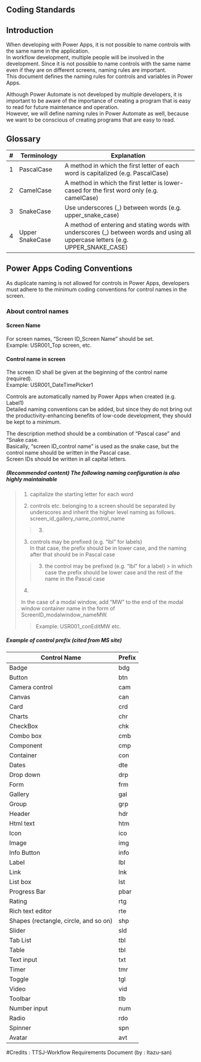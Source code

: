 ## Coding Standards

## Introduction

When developing with Power Apps, it is not possible to name controls with the same name in the application.  
In workflow development, multiple people will be involved in the development. Since it is not possible to name controls with the same name even if they are on different screens, naming rules are important.  
This document defines the naming rules for controls and variables in Power Apps.  

Although Power Automate is not developed by multiple developers, it is important to be aware of the importance of creating a program that is easy to read for future maintenance and operation.  
However, we will define naming rules in Power Automate as well, because we want to be conscious of creating programs that are easy to read.

## Glossary

| # | Terminology | Explanation |
|---|-------------|-----------------------------------------------------|
| 1 | PascalCase | A method in which the first letter of each word is capitalized (e.g. PascalCase) |
| 2 | CamelCase | A method in which the first letter is lower-cased for the first word only (e.g. camelCase) |
| 3 | SnakeCase | Use underscores (_) between words (e.g. upper_snake_case) |
| 4 | Upper SnakeCase | A method of entering and stating words with underscores (_) between words and using all uppercase letters (e.g. UPPER_SNAKE_CASE) |


## Power Apps Coding Conventions

As duplicate naming is not allowed for controls in Power Apps, developers must adhere to the minimum coding conventions for control names in the screen.  

### About control names

#### Screen Name

For screen names, “Screen ID_Screen Name” should be set.  
Example: USR001_Top screen, etc.

#### Control name in screen

The screen ID shall be given at the beginning of the control name (required).  
Example: USR001_DateTimePicker1

Controls are automatically named by Power Apps when created (e.g. Label1)  
Detailed naming conventions can be added, but since they do not bring out the productivity-enhancing benefits of low-code development, they should be kept to a minimum.

The description method should be a combination of “Pascal case” and “Snake case.  
Basically, “screen ID_control name” is used as the snake case, but the control name should be written in the Pascal case.  
Screen IDs should be written in all capital letters.

##### (Recommended content) The following naming configuration is also highly maintainable

> 1. capitalize the starting letter for each word  
>
> 2. controls etc. belonging to a screen should be separated by underscores and inherit the higher level naming as follows.  
> screen_id_gallery_name_control_name
> > 3. 
> 3. controls may be prefixed (e.g. “lbl” for labels)  
> In that case, the prefix should be in lower case, and the naming after that should be in Pascal case
> > 3. the control may be prefixed (e.g. “lbl” for a label) > in which case the prefix should be lower case and the rest of the name in the Pascal case  
> 4.
> In the case of a modal window, add “MW” to the end of the modal window container name in the form of ScreenID_modalwindow_nameMW.  
> > Example: USR001_conEditMW etc.

##### Example of control prefix (cited from MS site)

| Control Name                          |Prefix|
|---------------------------------------|------|
| Badge                                 | bdg  |
| Button                                | btn  |
| Camera control                        | cam  |
| Canvas                                | can  |
| Card                                  | crd  |
| Charts                                | chr  |
| CheckBox                              | chk  |
| Combo box                             | cmb  |
| Component                             | cmp  |
| Container                             | con  |
| Dates                                 | dte  |
| Drop down                             | drp  |
| Form                                  | frm  |
| Gallery                               | gal  |
| Group                                 | grp  |
| Header                                | hdr  |
| Html text                             | htm  |
| Icon                                  | ico  |
| Image                                 | img  |
| Info Button                           | info |
| Label                                 | lbl  |
| Link                                  | lnk  |
| List box                              | lst  |
| Progress Bar                          | pbar |
| Rating                                | rtg  |
| Rich text editor                      | rte  |
| Shapes (rectangle, circle, and so on) | shp  |
| Slider                                | sld  |
| Tab List                              | tbl  |
| Table                                 | tbl  |
| Text input                            | txt  |
| Timer                                 | tmr  |
| Toggle                                | tgl  |
| Video                                 | vid  |
| Toolbar                               | tlb  |
| Number input                          | num  |
| Radio                                 | rdo  |
| Spinner                               | spn  |
| Avatar                                | avt  |


#Credits : TTSJ-Workflow Requirements Document (by : Itazu-san) 
